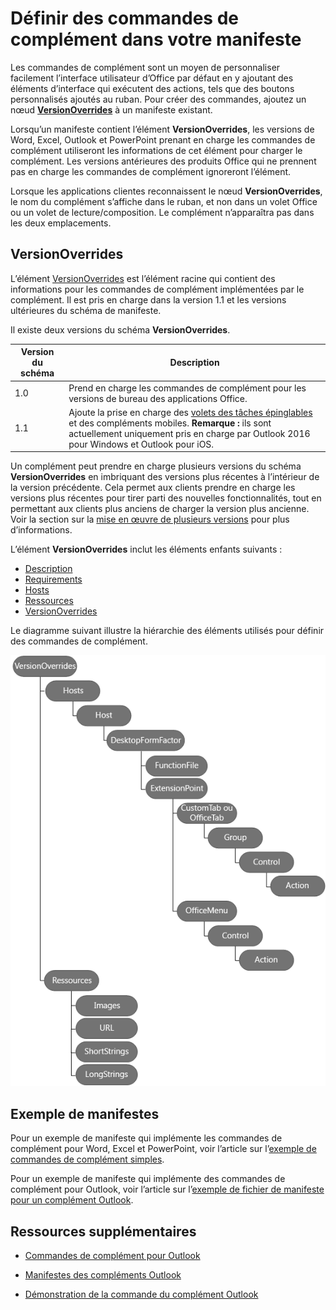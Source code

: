 # <a name="define-add-in-commands-in-your-manifest"></a>Définir des commandes de complément dans votre manifeste

Les commandes de complément sont un moyen de personnaliser facilement l’interface utilisateur d’Office par défaut en y ajoutant des éléments d’interface qui exécutent des actions, tels que des boutons personnalisés ajoutés au ruban. Pour créer des commandes, ajoutez un nœud **[VersionOverrides](../../reference/manifest/versionoverrides.md)** à un manifeste existant. 

Lorsqu’un manifeste contient l’élément **VersionOverrides**, les versions de Word, Excel, Outlook et PowerPoint prenant en charge les commandes de complément utiliseront les informations de cet élément pour charger le complément. Les versions antérieures des produits Office qui ne prennent pas en charge les commandes de complément ignoreront l’élément.

Lorsque les applications clientes reconnaissent le nœud **VersionOverrides**, le nom du complément s’affiche dans le ruban, et non dans un volet Office ou un volet de lecture/composition. Le complément n’apparaîtra pas dans les deux emplacements.
 
## <a name="versionoverrides"></a>VersionOverrides

L’élément [VersionOverrides](../../reference/manifest/versionoverrides.md) est l’élément racine qui contient des informations pour les commandes de complément implémentées par le complément. Il est pris en charge dans la version 1.1 et les versions ultérieures du schéma de manifeste.

Il existe deux versions du schéma **VersionOverrides**.

| Version du schéma | Description |
|----------------|-------------|
| 1.0 | Prend en charge les commandes de complément pour les versions de bureau des applications Office. | 
| 1.1 | Ajoute la prise en charge des [volets des tâches épinglables](https://docs.microsoft.com/outlook/add-ins/pinnable-taskpane) et des compléments mobiles. **Remarque :** ils sont actuellement uniquement pris en charge par Outlook 2016 pour Windows et Outlook pour iOS. |

Un complément peut prendre en charge plusieurs versions du schéma **VersionOverrides** en imbriquant des versions plus récentes à l’intérieur de la version précédente. Cela permet aux clients prendre en charge les versions plus récentes pour tirer parti des nouvelles fonctionnalités, tout en permettant aux clients plus anciens de charger la version plus ancienne. Voir la section sur la [mise en œuvre de plusieurs versions](../../reference/manifest/versionoverrides.md#implementing-multiple-versions) pour plus d’informations.

L’élément **VersionOverrides** inclut les éléments enfants suivants :

- [Description](../../reference/manifest/description.md)
- [Requirements](../../reference/manifest/requirements.md)
- [Hosts](../../reference/manifest/hosts.md)
- [Ressources](../../reference/manifest/resources.md)
- [VersionOverrides](../../reference/manifest/versionoverrides.md)

Le diagramme suivant illustre la hiérarchie des éléments utilisés pour définir des commandes de complément. 

![Hiérarchie des éléments de commandes de complément dans le manifeste](../images/080da303-51c4-4882-b74a-7ba11517c0ad.png)

## <a name="sample-manifests"></a>Exemple de manifestes

Pour un exemple de manifeste qui implémente les commandes de complément pour Word, Excel et PowerPoint, voir l’article sur l’[exemple de commandes de complément simples](https://github.com/OfficeDev/Office-Add-in-Commands-Samples/tree/master/Simple).

Pour un exemple de manifeste qui implémente des commandes de complément pour Outlook, voir l’article sur l’[exemple de fichier de manifeste pour un complément Outlook](https://github.com/OfficeDev/outlook-add-in-command-demo/blob/master/command-demo-manifest.xml).

## <a name="additional-resources"></a>Ressources supplémentaires

- [Commandes de complément pour Outlook](https://docs.microsoft.com/outlook/add-ins/add-in-commands-for-outlook)
    
- [Manifestes des compléments Outlook](https://docs.microsoft.com/outlook/add-ins/manifests)
    
- [Démonstration de la commande du complément Outlook](https://github.com/OfficeDev/outlook-add-in-command-demo)
